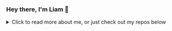 ### Hey there, I'm Liam 👋

<details>
  <summary>Click to read more about me, or just check out my repos below</summary>
  <br />
  
- 🗺️ Vancouver, British Columbia, Canada
- 💼 I build Document SDKs and tools at [PDFTron](https://github.com/PDFTron/) (check out my [component library](https://github.com/PDFTron/webviewer-react-toolkit))
- ✍️ I'm blogging about any topics I find interesting and things I learn on my blog [Developmental](https://elopmental.dev/)
- 💻 On the side, I've been hooked on Go, including using it to write an interpreter for my pet language project [Dara](https://github.com/liamross/dara)

</details>
